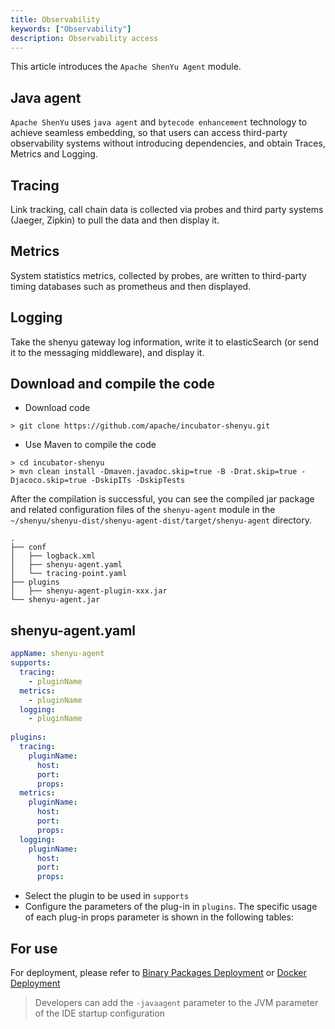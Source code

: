 ```yaml
---
title: Observability
keywords: ["Observability"]
description: Observability access
---
```


This article introduces the `Apache ShenYu Agent` module.

## Java agent

`Apache ShenYu` uses `java agent` and `bytecode enhancement` technology to achieve seamless embedding, so that users can access third-party observability systems without introducing dependencies, and obtain Traces, Metrics and Logging.

## Tracing

Link tracking, call chain data is collected via probes and third party systems (Jaeger, Zipkin) to pull the data and then display it.

## Metrics

System statistics metrics, collected by probes, are written to third-party timing databases such as prometheus and then displayed.

## Logging

Take the shenyu gateway log information, write it to elasticSearch (or send it to the messaging middleware), and display it.

## Download and compile the code

- Download code

```shell
> git clone https://github.com/apache/incubator-shenyu.git
```

- Use Maven to compile the code

```shell
> cd incubator-shenyu
> mvn clean install -Dmaven.javadoc.skip=true -B -Drat.skip=true -Djacoco.skip=true -DskipITs -DskipTests
```

After the compilation is successful, you can see the compiled jar package and related configuration files of the `shenyu-agent` module in the `~/shenyu/shenyu-dist/shenyu-agent-dist/target/shenyu-agent` directory.

```text
.
├── conf
│   ├── logback.xml
│   ├── shenyu-agent.yaml
│   └── tracing-point.yaml
├── plugins
│   ├── shenyu-agent-plugin-xxx.jar
└── shenyu-agent.jar
```

## shenyu-agent.yaml 

```yaml
appName: shenyu-agent
supports:
  tracing:
    - pluginName
  metrics:
    - pluginName
  logging:
    - pluginName
  
plugins:
  tracing:
    pluginName:
      host: 
      port:
      props:
  metrics:
    pluginName:
      host: 
      port:
      props:
  logging:
    pluginName:
      host: 
      port:
      props:
```

- Select the plugin to be used in `supports`
- Configure the parameters of the plug-in in `plugins`. The specific usage of each plug-in props parameter is shown in the following tables:


## For use

For deployment, please refer to [Binary Packages Deployment](../../deployment/deployment-package.md#start-shenyu-bootstrap-with-shenyu-agent) or [Docker Deployment](../../deployment/deployment-docker.md#start-shenyu-bootstrap-with-shenyu-agent)

> Developers can add the `-javaagent` parameter to the JVM parameter of the IDE startup configuration
